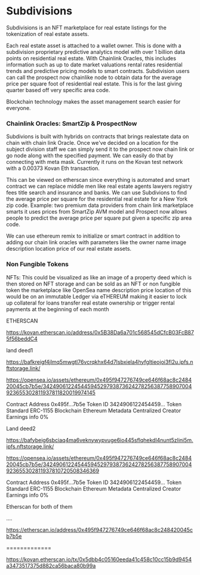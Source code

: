 # Subdivisions


Subdivisions is an NFT marketplace for real estate listings for the tokenization of real estate assets.

Each real estate asset is attached to a wallet owner. This is done with a subdivision proprietary predictive analytics model with over 1 billion data points on residential real estate. With Chainlink Oracles, this includes information such as up to date market valuations rental rates residential trends and predictive pricing models to smart contracts. Subdivision users can call the prospect now chainlike node to obtain data for the average price per square foot of residential real estate. This is for the last giving quarter based off very specific area code.

Blockchain technology makes the asset management search easier for everyone.


### Chainlink Oracles: SmartZip & ProspectNow

Subdivions is built with  hybrids on contracts that brings realestate data on chain with chain link Oracle. 
Once we've decided on a location for the subject division staff we can simply send it to the prospect now chain link or go node along with the specified payment. We can easily do that by connecting with meta mask. Currently it runs on the Kovan test network with a 0.00373 Kovan Eth transaction.

This can be viewed on etherscan since everything is automated and smart contract we can replace middle men like real estate agents lawyers registry fees title search and insurance and banks. We can use Subdivions to find the average price per square for the residential real estate for a New York zip code. Example: two premium data providers from chain link marketplace smarts it uses prices from SmartZip AVM model and Prospect now allows people to predict the average price per square put given a specific zip area code.

We can use ethereum remix to initialize or smart contract in addition to adding our chain link oracles with parameters like the owner name image description location price of our real estate assets. 


### Non Fungible Tokens 

NFTs: This could be visualized as like an image of a property deed which is then stored on NFT storage and can be sold as an NFT or non fungible token the marketplace like OpenSea name description price location of this would be on an immutable Ledger via eTHEREUM making it easier to lock up collateral for loans transfer real estate ownership or trigger rental payments at the beginning of each month



ETHERSCAN

https://kovan.etherscan.io/address/0x5B38Da6a701c568545dCfcB03FcB875f56beddC4


land deed1

https://bafkreigf4jlmq5mwgtl76vcrqkhx64d7lsbxiela4hyfgltieojoi3fl2u.ipfs.nftstorage.link/


https://opensea.io/assets/ethereum/0x495f947276749ce646f68ac8c248420045cb7b5e/34249061224544594529793873624278256387758907004923655302811937811820019974145

Contract Address
0x495f...7b5e
Token ID
3424906122454459...
Token Standard
ERC-1155
Blockchain
Ethereum
Metadata
Centralized
Creator Earnings
info
0%



Land deed2

https://bafybeig6sbciaq4ma6veknywypvuge6io445sflqhekdl4nunt5zlini5m.ipfs.nftstorage.link/

https://opensea.io/assets/ethereum/0x495f947276749ce646f68ac8c248420045cb7b5e/34249061224544594529793873624278256387758907004923655302811937810720508346369


Contract Address
0x495f...7b5e
Token ID
3424906122454459...
Token Standard
ERC-1155
Blockchain
Ethereum
Metadata
Centralized
Creator Earnings
info
0%



Etherscan for both of them

….

https://etherscan.io/address/0x495f947276749ce646f68ac8c248420045cb7b5e


=============


https://kovan.etherscan.io/tx/0x5dbb4c05160eeda41c458c10cc15b9d9454a3473517375d882ca56baca80b99a
